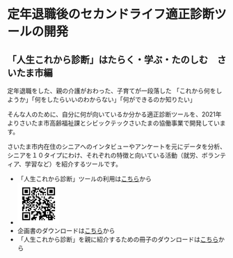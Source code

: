 # 定年退職後のセカンドライフ適正診断ツールの開発
## 「人生これから診断」はたらく・学ぶ・たのしむ　さいたま市編

定年退職をした、親の介護がおわった、子育てが一段落した
「これから何をしようか」「何をしたらいいのわからない」「何ができるのか知りたい」

そんな人のために、自分に何が向いているか分かる適正診断ツールを、2021年よりさいたま市高齢福祉課とシビックテックさいたまの協働事業で開発しています。

さいたま市内在住のシニアへのインタビューやアンケートを元にデータを分析、シニアを１０タイプにわけ、それぞれの特徴と向いている活動（就労、ボランティア、学習など）を紹介するツールです。

* 「人生これから診断」ツールの利用は[こちら](/shindan)から
* <img width="20%" src="/images/project/shindan_qr.png">
* 企画書のダウンロードは[こちら](/dlfiles/project_shindan.pdf)から
* 「人生これから診断」を親に紹介するための冊子のダウンロードは[こちら](dlfiles/CTS_book_web_dl.pdf)から
